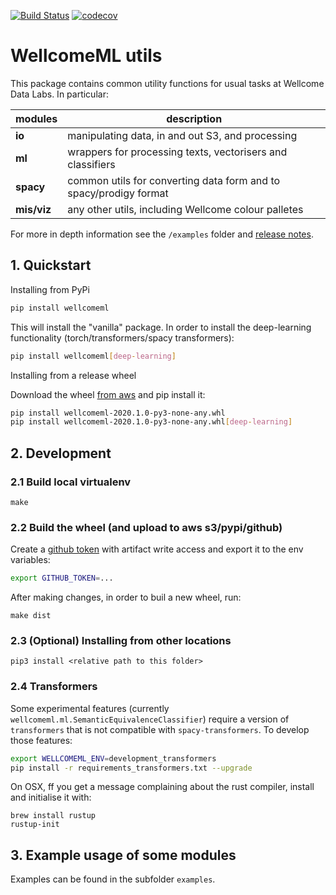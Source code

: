 [![Build Status](https://travis-ci.com/wellcometrust/WellcomeML.svg?token=cssCZpnz8YDs4Hb4K5pS&branch=master)](https://travis-ci.com/wellcometrust/WellcomeML) [![codecov](https://codecov.io/gh/wellcometrust/wellcomeml/branch/master/graph/badge.svg)](https://codecov.io/gh/wellcometrust/wellcomeml)

# WellcomeML utils

This package contains common utility functions for usual tasks at Wellcome Data Labs. In particular:


| modules | description| 
|---|---|
| **io** | manipulating data, in and out S3, and processing |
| **ml** | wrappers for processing texts, vectorisers and classifiers |
| **spacy** | common utils for converting data form and to spacy/prodigy format |
| **mis/viz** | any other utils, including Wellcome colour palletes | 

For more in depth information see the `/examples` folder and [release notes](https://github.com/wellcometrust/WellcomeML/releases).

## 1. Quickstart

Installing from PyPi

```bash
pip install wellcomeml
```

This will install the "vanilla" package. In order to install the deep-learning functionality
(torch/transformers/spacy transformers):

```bash
pip install wellcomeml[deep-learning]
```

Installing from a release wheel

Download the wheel [from aws](https://datalabs-public.s3.eu-west-2.amazonaws.com/wellcomeml/wellcomeml-2020.1.0-py3-none-any.whl)
and pip install it:

```bash
pip install wellcomeml-2020.1.0-py3-none-any.whl
pip install wellcomeml-2020.1.0-py3-none-any.whl[deep-learning]
```

## 2. Development

### 2.1 Build local virtualenv

```
make
```

### 2.2 Build the wheel (and upload to aws s3/pypi/github)

Create a [github token](https://help.github.com/en/github/authenticating-to-github/creating-a-personal-access-token-for-the-command-line) with artifact write access and export it to the env variables:
```bash
export GITHUB_TOKEN=...
```
After making changes, in order to buil a new wheel, run:

```
make dist
```

### 2.3 (Optional) Installing from other locations

```
pip3 install <relative path to this folder>
```

### 2.4 Transformers

Some experimental features (currently `wellcomeml.ml.SemanticEquivalenceClassifier`) require a version of `transformers` that is not compatible with `spacy-transformers`. To develop those features:

```bash
export WELLCOMEML_ENV=development_transformers
pip install -r requirements_transformers.txt --upgrade
```

On OSX, ff you get a message complaining about the rust compiler, install and initialise it with:

```
brew install rustup
rustup-init
```

## 3. Example usage of some modules

Examples can be found in the subfolder `examples`.


